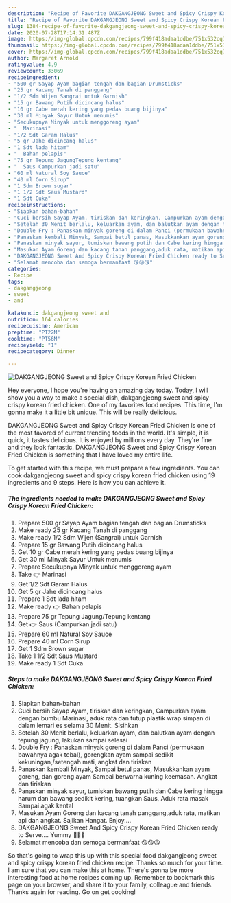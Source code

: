 ```yaml
---
description: "Recipe of Favorite DAKGANGJEONG Sweet and Spicy Crispy Korean Fried Chicken"
title: "Recipe of Favorite DAKGANGJEONG Sweet and Spicy Crispy Korean Fried Chicken"
slug: 1384-recipe-of-favorite-dakgangjeong-sweet-and-spicy-crispy-korean-fried-chicken
date: 2020-07-28T17:14:31.487Z
image: https://img-global.cpcdn.com/recipes/799f418adaa1ddbe/751x532cq70/dakgangjeong-sweet-and-spicy-crispy-korean-fried-chicken-foto-resep-utama.jpg
thumbnail: https://img-global.cpcdn.com/recipes/799f418adaa1ddbe/751x532cq70/dakgangjeong-sweet-and-spicy-crispy-korean-fried-chicken-foto-resep-utama.jpg
cover: https://img-global.cpcdn.com/recipes/799f418adaa1ddbe/751x532cq70/dakgangjeong-sweet-and-spicy-crispy-korean-fried-chicken-foto-resep-utama.jpg
author: Margaret Arnold
ratingvalue: 4.9
reviewcount: 33069
recipeingredient:
- "500 gr Sayap Ayam bagian tengah dan bagian Drumsticks"
- "25 gr Kacang Tanah di panggang"
- "1/2 Sdm Wijen Sangrai untuk Garnish"
- "15 gr Bawang Putih dicincang halus"
- "10 gr Cabe merah kering yang pedas buang bijinya"
- "30 ml Minyak Sayur Untuk menumis"
- "Secukupnya Minyak untuk menggoreng ayam"
- "  Marinasi"
- "1/2 Sdt Garam Halus"
- "5 gr Jahe dicincang halus"
- "1 Sdt lada hitam"
- "  Bahan pelapis"
- "75 gr Tepung JagungTepung kentang"
- "  Saus Campurkan jadi satu"
- "60 ml Natural Soy Sauce"
- "40 ml Corn Sirup"
- "1 Sdm Brown sugar"
- "1 1/2 Sdt Saus Mustard"
- "1 Sdt Cuka"
recipeinstructions:
- "Siapkan bahan-bahan"
- "Cuci bersih Sayap Ayam, tiriskan dan keringkan, Campurkan ayam dengan bumbu Marinasi, aduk rata dan tutup plastik wrap simpan di dalam lemari es selama 30 Menit. Sisihkan"
- "Setelah 30 Menit berlalu, keluarkan ayam, dan balutkan ayam dengan tepung jagung, lakukan sampai selesai"
- "Double Fry : Panaskan minyak goreng di dalam Panci (permukaan bawahnya agak tebal), gorengkan ayam sampai sedikit kekuningan,/setengah mati, angkat dan tiriskan"
- "Panaskan kembali Minyak, Sampai betul panas, Masukkankan ayam goreng, dan goreng ayam Sampai berwarna kuning keemasan. Angkat dan tiriskan"
- "Panaskan minyak sayur, tumiskan bawang putih dan Cabe kering hingga harum dan bawang sedikit kering, tuangkan Saus, Aduk rata masak Sampai agak kental"
- "Masukan Ayam Goreng dan kacang tanah panggang,aduk rata, matikan api dan angkat. Sajikan Hangat. Enjoy...."
- "DAKGANGJEONG Sweet And Spicy Crispy Korean Fried Chicken ready to Serve.... Yummy 🤤🤤🤤"
- "Selamat mencoba dan semoga bermanfaat 😘😘😘"
categories:
- Recipe
tags:
- dakgangjeong
- sweet
- and

katakunci: dakgangjeong sweet and 
nutrition: 164 calories
recipecuisine: American
preptime: "PT22M"
cooktime: "PT56M"
recipeyield: "1"
recipecategory: Dinner

---
```



![DAKGANGJEONG Sweet and Spicy Crispy Korean Fried Chicken](https://img-global.cpcdn.com/recipes/799f418adaa1ddbe/751x532cq70/dakgangjeong-sweet-and-spicy-crispy-korean-fried-chicken-foto-resep-utama.jpg)

Hey everyone, I hope you're having an amazing day today. Today, I will show you a way to make a special dish, dakgangjeong sweet and spicy crispy korean fried chicken. One of my favorites food recipes. This time, I'm gonna make it a little bit unique. This will be really delicious.

DAKGANGJEONG Sweet and Spicy Crispy Korean Fried Chicken is one of the most favored of current trending foods in the world. It's simple, it is quick, it tastes delicious. It is enjoyed by millions every day. They're fine and they look fantastic. DAKGANGJEONG Sweet and Spicy Crispy Korean Fried Chicken is something that I have loved my entire life.




To get started with this recipe, we must prepare a few ingredients. You can cook dakgangjeong sweet and spicy crispy korean fried chicken using 19 ingredients and 9 steps. Here is how you can achieve it.

<!--inarticleads1-->

##### The ingredients needed to make DAKGANGJEONG Sweet and Spicy Crispy Korean Fried Chicken:

1. Prepare 500 gr Sayap Ayam bagian tengah dan bagian Drumsticks
1. Make ready 25 gr Kacang Tanah di panggang
1. Make ready 1/2 Sdm Wijen (Sangrai) untuk Garnish
1. Prepare 15 gr Bawang Putih dicincang halus
1. Get 10 gr Cabe merah kering yang pedas buang bijinya
1. Get 30 ml Minyak Sayur Untuk menumis
1. Prepare Secukupnya Minyak untuk menggoreng ayam
1. Take  👉 Marinasi
1. Get 1/2 Sdt Garam Halus
1. Get 5 gr Jahe dicincang halus
1. Prepare 1 Sdt lada hitam
1. Make ready  👉 Bahan pelapis
1. Prepare 75 gr Tepung Jagung/Tepung kentang
1. Get  👉 Saus (Campurkan jadi satu)
1. Prepare 60 ml Natural Soy Sauce
1. Prepare 40 ml Corn Sirup
1. Get 1 Sdm Brown sugar
1. Take 1 1/2 Sdt Saus Mustard
1. Make ready 1 Sdt Cuka




<!--inarticleads2-->

##### Steps to make DAKGANGJEONG Sweet and Spicy Crispy Korean Fried Chicken:

1. Siapkan bahan-bahan
1. Cuci bersih Sayap Ayam, tiriskan dan keringkan, Campurkan ayam dengan bumbu Marinasi, aduk rata dan tutup plastik wrap simpan di dalam lemari es selama 30 Menit. Sisihkan
1. Setelah 30 Menit berlalu, keluarkan ayam, dan balutkan ayam dengan tepung jagung, lakukan sampai selesai
1. Double Fry : Panaskan minyak goreng di dalam Panci (permukaan bawahnya agak tebal), gorengkan ayam sampai sedikit kekuningan,/setengah mati, angkat dan tiriskan
1. Panaskan kembali Minyak, Sampai betul panas, Masukkankan ayam goreng, dan goreng ayam Sampai berwarna kuning keemasan. Angkat dan tiriskan
1. Panaskan minyak sayur, tumiskan bawang putih dan Cabe kering hingga harum dan bawang sedikit kering, tuangkan Saus, Aduk rata masak Sampai agak kental
1. Masukan Ayam Goreng dan kacang tanah panggang,aduk rata, matikan api dan angkat. Sajikan Hangat. Enjoy....
1. DAKGANGJEONG Sweet And Spicy Crispy Korean Fried Chicken ready to Serve.... Yummy 🤤🤤🤤
1. Selamat mencoba dan semoga bermanfaat 😘😘😘




So that's going to wrap this up with this special food dakgangjeong sweet and spicy crispy korean fried chicken recipe. Thanks so much for your time. I am sure that you can make this at home. There's gonna be more interesting food at home recipes coming up. Remember to bookmark this page on your browser, and share it to your family, colleague and friends. Thanks again for reading. Go on get cooking!
